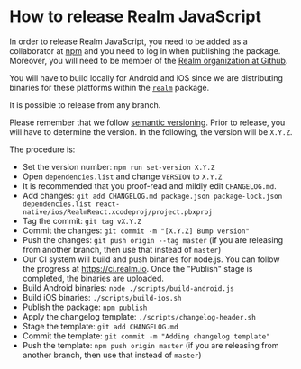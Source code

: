 # How to release Realm JavaScript

In order to release Realm JavaScript, you need to be added as a collaborator at [npm](https://npmjs.com) and you need to log in when publishing the package. Moreover, you will need to be member of the [Realm organization at Github](https://github.com/realm).

You will have to build locally for Android and iOS since we are distributing binaries for these platforms within the [`realm`](https://www.npmjs.com/package/realm) package.

It is possible to release from any branch.

Please remember that we follow [semantic versioning](https://semver.org/). Prior to release, you will have to determine the version. In the following, the version will be `X.Y.Z`.

The procedure is:

* Set the version number: `npm run set-version X.Y.Z`
* Open `dependencies.list` and change `VERSION` to `X.Y.Z`
* It is recommended that you proof-read and mildly edit `CHANGELOG.md`.
* Add changes: `git add CHANGELOG.md package.json package-lock.json dependencies.list react-native/ios/RealmReact.xcodeproj/project.pbxproj`
* Tag the commit: `git tag vX.Y.Z`
* Commit the changes: `git commit -m "[X.Y.Z] Bump version"`
* Push the changes: `git push origin --tag master` (if you are releasing from another branch, then use that instead of `master`)
* Our CI system will build and push binaries for node.js. You can follow the progress at https://ci.realm.io. Once the "Publish" stage is completed, the binaries are uploaded.
* Build Android binaries: `node ./scripts/build-android.js`
* Build iOS binaries: `./scripts/build-ios.sh`
* Publish the package: `npm publish`
* Apply the changelog template: `./scripts/changelog-header.sh`
* Stage the template: `git add CHANGELOG.md`
* Commit the template: `git commit -m "Adding changelog template"`
* Push the template: `npm push origin master` (if you are releasing from another branch, then use that instead of `master`)
